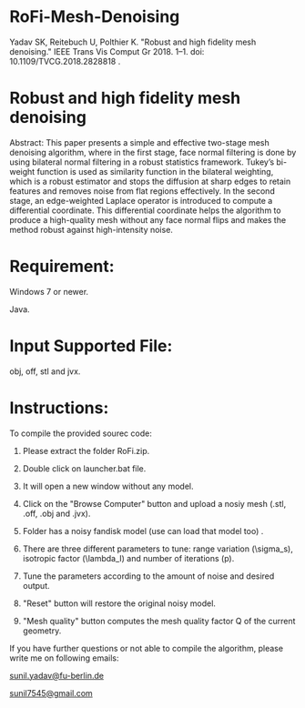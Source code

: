 # RoFi-Mesh-Denoising


Yadav SK, Reitebuch U, Polthier K. "Robust and high fidelity mesh denoising." IEEE Trans Vis Comput Gr 2018. 1–1. doi: 10.1109/TVCG.2018.2828818 .

# Robust and high fidelity mesh denoising

Abstract: This paper presents a simple and effective two-stage mesh denoising algorithm, where in the first stage, face normal filtering is done by using bilateral normal filtering in a robust statistics framework. Tukey’s bi-weight function is used as similarity function in the bilateral weighting, which is a robust estimator and stops the diffusion at sharp edges to retain features and removes noise from flat regions effectively. In the second stage, an edge-weighted Laplace operator is introduced to compute a differential coordinate. This differential coordinate helps the algorithm to produce a high-quality mesh without any face normal flips and makes the method robust against high-intensity noise.

# Requirement:

Windows 7 or newer.

Java.

# Input Supported File:
obj, off, stl and jvx.

# Instructions:

To compile the provided sourec code:

1. Please extract the folder RoFi.zip.

2. Double click on launcher.bat file.

3. It will open a new window without any model.

4. Click on the "Browse Computer" button and upload a nosiy mesh (.stl, .off, .obj and .jvx).

5. Folder has a noisy fandisk model (use can load that model too) .

6. There are three different parameters to tune: range variation (\sigma_s), isotropic factor (\lambda_I) and number of iterations (p).

7. Tune the parameters according to the amount of noise and desired output.

8. "Reset" button will restore the original noisy model.

9. "Mesh quality" button computes the mesh quality factor Q of the current geometry.

If you have further questions or not able to compile the algorithm, please write me on following emails:
 
 sunil.yadav@fu-berlin.de
 
 sunil7545@gmail.com



